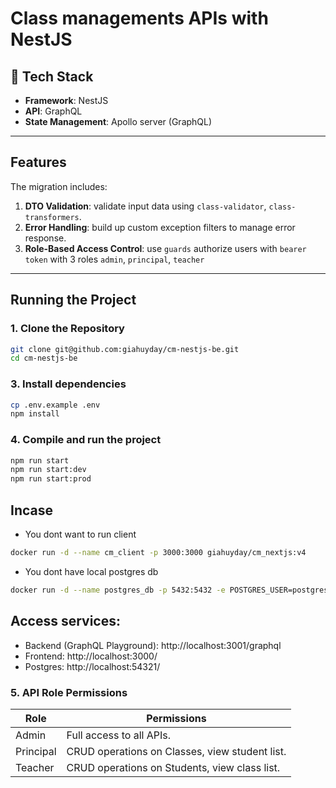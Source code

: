 # Class managements APIs with NestJS

## 🚀 Tech Stack

-   **Framework**: NestJS
-   **API**: GraphQL
-   **State Management**: Apollo server (GraphQL)

---

## Features

The migration includes:

1. **DTO Validation**: validate input data using `class-validator`, `class-transformers`.
2. **Error Handling**: build up custom exception filters to manage error response.
3. **Role-Based Access Control**: use `guards` authorize users with `bearer token` with 3 roles `admin`, `principal`, `teacher`

---

## **Running the Project**

### 1. Clone the Repository

```bash
git clone git@github.com:giahuyday/cm-nestjs-be.git
cd cm-nestjs-be
```

### 3. Install dependencies

```bash
cp .env.example .env
npm install
```

### 4. Compile and run the project

```bash
npm run start
npm run start:dev
npm run start:prod
```

## Incase

-   You dont want to run client

```bash
docker run -d --name cm_client -p 3000:3000 giahuyday/cm_nextjs:v4
```

-   You dont have local postgres db

```bash
docker run -d --name postgres_db -p 5432:5432 -e POSTGRES_USER=postgres -e POSTGRES_PASSWORD=root -e POSTGRES_DB=cm_nest postgres:15
```
## Access services:

-   Backend (GraphQL Playground): http://localhost:3001/graphql
-   Frontend: http://localhost:3000/
-   Postgres: http://localhost:54321/


### 5. API Role Permissions

| Role      | Permissions                                    |
| --------- | ---------------------------------------------- |
| Admin     | Full access to all APIs.                       |
| Principal | CRUD operations on Classes, view student list. |
| Teacher   | CRUD operations on Students, view class list.  |
